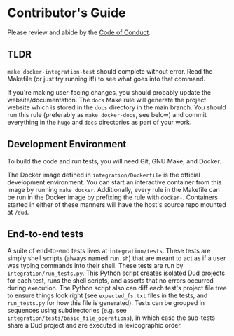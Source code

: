 # Contributor's Guide

Please review and abide by the [Code of Conduct](CODE_OF_CONDUCT.md).


## TLDR

`make docker-integration-test` should complete without error. Read
the Makefile (or just try running it!) to see what goes into that command.

If you're making user-facing changes, you should probably update the
website/documentation. The `docs` Make rule will generate the project website
which is stored in the `docs` directory in the main branch. You should run this
rule (preferably as `make docker-docs`, see below) and commit everything in the
`hugo` and `docs` directories as part of your work.


## Development Environment

To build the code and run tests, you will need Git, GNU Make, and Docker.

The Docker image defined in `integration/Dockerfile` is the official development
environment. You can start an interactive container from this image by running
`make docker`. Additionally, every rule in the Makefile can be run in the Docker
image by prefixing the rule with `docker-`. Containers started in either of
these manners will have the host's source repo mounted at `/dud`.


## End-to-end tests

A suite of end-to-end tests lives at `integration/tests`. These tests are simply
shell scripts (always named `run.sh`) that are meant to act as if a user was
typing commands into their shell. These tests are run by
`integration/run_tests.py`. This Python script creates isolated Dud projects for
each test, runs the shell scripts, and asserts that no errors occurred during
execution. The Python script also can diff each test's project file tree to
ensure things look right (see `expected_fs.txt` files in the tests, and
`run_tests.py` for how this file is generated). Tests can be grouped in
sequences using subdirectories (e.g. see
`integration/tests/basic_file_operations`), in which case the sub-tests share
a Dud project and are executed in lexicographic order.
